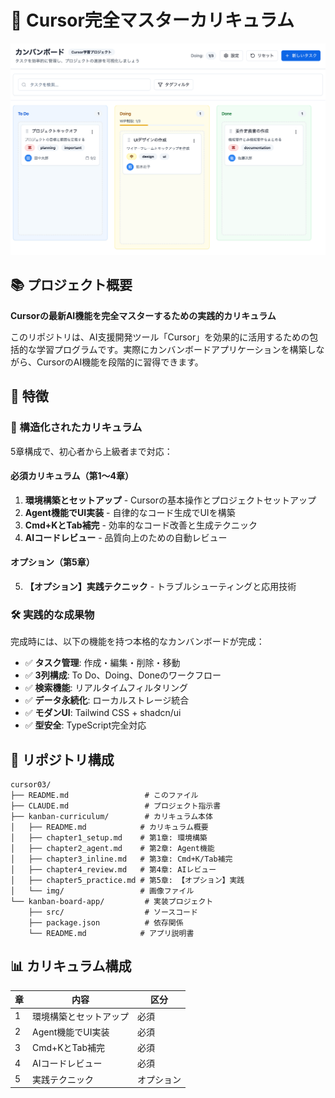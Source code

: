 # 🚀 Cursor完全マスターカリキュラム

![カンバンボードアプリ](./kanban-curriculum/img/final-image.png)

## 📚 プロジェクト概要

**Cursorの最新AI機能を完全マスターするための実践的カリキュラム**

このリポジトリは、AI支援開発ツール「Cursor」を効果的に活用するための包括的な学習プログラムです。実際にカンバンボードアプリケーションを構築しながら、CursorのAI機能を段階的に習得できます。

## 🌟 特徴

### 📖 構造化されたカリキュラム
5章構成で、初心者から上級者まで対応：

#### 必須カリキュラム（第1〜4章）
1. **環境構築とセットアップ** - Cursorの基本操作とプロジェクトセットアップ
2. **Agent機能でUI実装** - 自律的なコード生成でUIを構築
3. **Cmd+KとTab補完** - 効率的なコード改善と生成テクニック
4. **AIコードレビュー** - 品質向上のための自動レビュー

#### オプション（第5章）
5. **【オプション】実践テクニック** - トラブルシューティングと応用技術

### 🛠️ 実践的な成果物
完成時には、以下の機能を持つ本格的なカンバンボードが完成：

- ✅ **タスク管理**: 作成・編集・削除・移動
- ✅ **3列構成**: To Do、Doing、Doneのワークフロー
- ✅ **検索機能**: リアルタイムフィルタリング
- ✅ **データ永続化**: ローカルストレージ統合
- ✅ **モダンUI**: Tailwind CSS + shadcn/ui
- ✅ **型安全**: TypeScript完全対応

## 📂 リポジトリ構成

```
cursor03/
├── README.md                 # このファイル
├── CLAUDE.md                 # プロジェクト指示書
├── kanban-curriculum/        # カリキュラム本体
│   ├── README.md            # カリキュラム概要
│   ├── chapter1_setup.md    # 第1章: 環境構築
│   ├── chapter2_agent.md    # 第2章: Agent機能
│   ├── chapter3_inline.md   # 第3章: Cmd+K/Tab補完
│   ├── chapter4_review.md   # 第4章: AIレビュー
│   ├── chapter5_practice.md # 第5章: 【オプション】実践
│   └── img/                 # 画像ファイル
└── kanban-board-app/         # 実装プロジェクト
    ├── src/                  # ソースコード
    ├── package.json          # 依存関係
    └── README.md            # アプリ説明書
```

## 📊 カリキュラム構成

| 章 | 内容 | 区分 |
|---|------|------|
| 1 | 環境構築とセットアップ | 必須 |
| 2 | Agent機能でUI実装 | 必須 |
| 3 | Cmd+KとTab補完 | 必須 |
| 4 | AIコードレビュー | 必須 |
| 5 | 実践テクニック | オプション |


